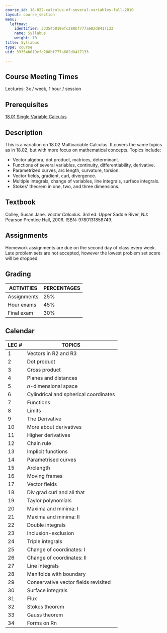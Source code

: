 ```yaml
---
course_id: 18-022-calculus-of-several-variables-fall-2010
layout: course_section
menu:
  leftnav:
    identifier: 33354b019efc288bf777a602d8417133
    name: Syllabus
    weight: 10
title: Syllabus
type: course
uid: 33354b019efc288bf777a602d8417133

---
```


Course Meeting Times
--------------------

Lectures: 3x / week, 1 hour / session

Prerequisites
-------------

[18.01 Single Variable Calculus](/courses/18-01-single-variable-calculus-fall-2006)

Description
-----------

This is a variation on 18.02 Multivariable Calculus. It covers the same topics as in 18.02, but with more focus on mathematical concepts. Topics include:

*   Vector algebra, dot product, matrices, determinant.
*   Functions of several variables, continuity, differentiability, derivative.
*   Parametrized curves, arc length, curvature, torsion.
*   Vector fields, gradient, curl, divergence.
*   Multiple integrals, change of variables, line integrals, surface integrals.
*   Stokes' theorem in one, two, and three dimensions.

Textbook
--------

Colley, Susan Jane. _Vector Calculus_. 3rd ed. Upper Saddle River, NJ: Pearson Prentice Hall, 2006. ISBN: 9780131858749.

Assignments
-----------

Homework assignments are due on the second day of class every week. Late problem sets are not accepted, however the lowest problem set score will be dropped.

Grading
-------

| ACTIVITIES | PERCENTAGES |
| --- | --- |
| Assignments | 25% |
| Hour exams | 45% |
| Final exam | 30% 

Calendar
--------

| LEC # | TOPICS |
| --- | --- |
| 1 | Vectors in R2 and R3 |
| 2 | Dot product |
| 3 | Cross product |
| 4 | Planes and distances |
| 5 | _n_\-dimensional space |
| 6 | Cylindrical and spherical coordinates |
| 7 | Functions |
| 8 | Limits |
| 9 | The Derivative |
| 10 | More about derivatives |
| 11 | Higher derivatives |
| 12 | Chain rule |
| 13 | Implicit functions |
| 14 | Parametrised curves |
| 15 | Arclength |
| 16 | Moving frames |
| 17 | Vector fields |
| 18 | Div grad curl and all that |
| 19 | Taylor polynomials |
| 20 | Maxima and minima: I |
| 21 | Maxima and minima: II |
| 22 | Double integrals |
| 23 | Inclusion-exclusion |
| 24 | Triple integrals |
| 25 | Change of coordinates: I |
| 26 | Change of coordinates: II |
| 27 | Line integrals |
| 28 | Manifolds with boundary |
| 29 | Conservative vector fields revisited |
| 30 | Surface integrals |
| 31 | Flux |
| 32 | Stokes theorem |
| 33 | Gauss theorem |
| 34 | Forms on Rn